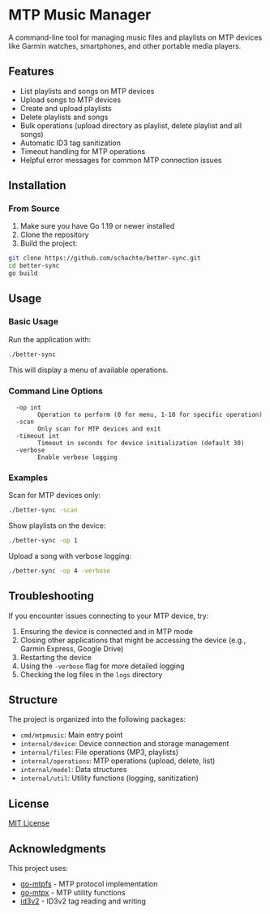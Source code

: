 # MTP Music Manager

A command-line tool for managing music files and playlists on MTP devices like Garmin watches, smartphones, and other portable media players.

## Features

- List playlists and songs on MTP devices
- Upload songs to MTP devices
- Create and upload playlists
- Delete playlists and songs
- Bulk operations (upload directory as playlist, delete playlist and all songs)
- Automatic ID3 tag sanitization
- Timeout handling for MTP operations
- Helpful error messages for common MTP connection issues

## Installation

### From Source

1. Make sure you have Go 1.19 or newer installed
2. Clone the repository
3. Build the project:

```bash
git clone https://github.com/schachte/better-sync.git
cd better-sync
go build
```

## Usage

### Basic Usage

Run the application with:

```bash
./better-sync
```

This will display a menu of available operations.

### Command Line Options

```
  -op int
        Operation to perform (0 for menu, 1-10 for specific operation)
  -scan
        Only scan for MTP devices and exit
  -timeout int
        Timeout in seconds for device initialization (default 30)
  -verbose
        Enable verbose logging
```

### Examples

Scan for MTP devices only:

```bash
./better-sync -scan
```

Show playlists on the device:

```bash
./better-sync -op 1
```

Upload a song with verbose logging:

```bash
./better-sync -op 4 -verbose
```

## Troubleshooting

If you encounter issues connecting to your MTP device, try:

1. Ensuring the device is connected and in MTP mode
2. Closing other applications that might be accessing the device (e.g., Garmin Express, Google Drive)
3. Restarting the device
4. Using the `-verbose` flag for more detailed logging
5. Checking the log files in the `logs` directory

## Structure

The project is organized into the following packages:

- `cmd/mtpmusic`: Main entry point
- `internal/device`: Device connection and storage management
- `internal/files`: File operations (MP3, playlists)
- `internal/operations`: MTP operations (upload, delete, list)
- `internal/model`: Data structures
- `internal/util`: Utility functions (logging, sanitization)

## License

[MIT License](LICENSE)

## Acknowledgments

This project uses:

- [go-mtpfs](https://github.com/ganeshrvel/go-mtpfs) - MTP protocol implementation
- [go-mtpx](https://github.com/ganeshrvel/go-mtpx) - MTP utility functions
- [id3v2](https://github.com/bogem/id3v2) - ID3v2 tag reading and writing
